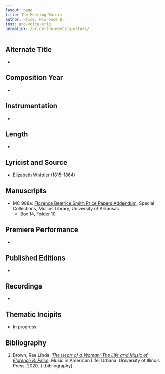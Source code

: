 ```yaml
---
layout: page
title: The Meeting Waters
author: Price, Florence B.
inst: pno-voice-orig
permalink: /price-the-meeting-waters/
---
```


## Alternate Title
- 

## Composition Year
- 

## Instrumentation
- 

## Length
- 

## Lyricist and Source
- Elizabeth Whittier (1815&ndash;1864)

## Manuscripts
- MC 988a: <a href="https://uark.as.atlas-sys.com/repositories/2/resources/1522" target="_blank">Florence Beatrice Smith Price Papers Addendum</a>, Special Collections, Mullins Library, University of Arkansas
    * Box 14, Folder 10

## Premiere Performance
- 

## Published Editions
- 

## Recordings
- 

## Thematic Incipits
- In progress

## Bibliography
1. Brown, Rae Linda. <a href="https://www.worldcat.org/title/1122800180" target="_blank">*The Heart of a Woman: The Life and Music of Florence B. Price*</a>. Music in American Life. Urbana: University of Illinois Press, 2020.
{:.bibliography}

